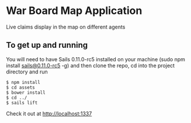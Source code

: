 # War Board Map Application #

Live claims display in the map on different agents 

## To get up and running ##
You will need to have Sails 0.11.0-rc5 installed on your machine (sudo npm install sails@0.11.0-rc5 -g) and then clone the repo, cd into the project directory and run

    $ npm install
    $ cd assets
    $ bower install
    $ cd ../
    $ sails lift

Check it out at [http://localhost:1337](http://localhost:1337)


